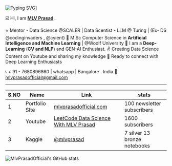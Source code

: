 ![Typing SVG](https://readme-typing-svg.demolab.com?font=Fira+Code&pause=1000&color=00F725&multiline=true&width=700&height=100&lines=This+is+MLV+PRASAD;Mentor+-+Data+Science+and+Analytics;Kaggle+Expert+%7C+M.sc+Computer+Science+(A.I+and+M.L))]



☑️ Hi, I am [**MLV Prasad**](https://www.linkedin.com/in/mlvprasadofficial/).

⭐ Mentor - Data Science @SCALER | Data Scentist - LLM @ Turing | (Ex- DS @codinginvaders , @cyient)
🥇 M.Sc Computer Science in **Artificial Intelligence and Machine Learning** | @Woolf University 
💫 I am a **Deep-Learning** (**CV and NLP**) and GEN-AI Enthusiast.
✌️ Creating Data Science Content on Youtube and sharing my knowledge
🤝 Ready to connect with Deep Learning Enthusiasts 

📞 + 91 - 7680896860 | whatsapp | Bangalore . India
📩  mlvprasadofficial@gmail.com


 ---

| S.NO | Name  | Link | stats |
|----------|----------|----------|----|
| 1 | Portfolio SIte | [mlvprasadofficial.com](www.mlvprasadofficial.com) | 100 newsletter subscribers |
| 2 | Youtube | [LeetCode Data Science With MLV Prasad](https://www.youtube.com/channel/UCSikPPf1TKQuemjF8tI3buQ)  | 1600 subscribers | 
| 3 | Kaggle  | [@mlvprasad](https://www.kaggle.com/mlvprasad) |  7 silver 13 bronze notebooks | 










![MlvPrasadOfficial's GitHub stats](https://github-readme-stats.vercel.app/api?username=MlvPrasadOfficial&show_icons=true&theme=radical)
